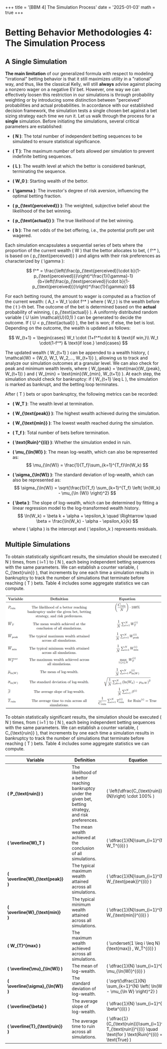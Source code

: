 +++
title = '[BBM 4] The Simulation Process'
date = '2025-01-03'
math = true
+++

# Betting Behavior Methodologies 4: The Simulation Process

## A Single Simulation

**The main limitation** of our generalized formula with respect to modeling "irrational" betting behavior is that it still maximizes utility in a "rational" way, and thus, like the classical Kelly, will still **always** advise against placing a nonzero wager on a negative EV bet. However, one way we can effectively loosen this restriction in our simulations is through probability weighting or by introducing some distinction between "perceived" probabilities and actual probabilities. In accordance with our established decision framework, the simulation tests a single chosen bet against a bet sizing strategy each time we run it. Let us walk through the process for a **single** simulation. Before initiating the simulations, several critical parameters are established:

- **\( N \)**: The total number of independent betting sequences to be simulated to ensure statistical significance.

- **\( T \)**: The maximum number of bets allowed per simulation to prevent indefinite betting sequences.
- **\( L \)**: The wealth level at which the bettor is considered bankrupt, terminating the sequence.
- **\( W_0 \)**: Starting wealth of the bettor.
- **\( \gamma \)**: The investor's degree of risk aversion, influencing the optimal betting fraction.
- **\( p_{\text{perceived}} \)**: The weighted, subjective belief about the likelihood of the bet winning.
- **\( p_{\text{actual}} \)**: The true likelihood of the bet winning.
- **\( b \)**: The net odds of the bet offering, i.e., the potential profit per unit wagered.

Each simulation encapsulates a sequential series of bets where the proportion of the current wealth \( W \) that the bettor allocates to bet, \( f^* \), is based on \( p_{\text{perceived}} \) and aligns with their risk preferences as characterized by \( \gamma \):

$$
f^* = \frac{\left(\frac{p_{\text{perceived}}\cdot b}{1-p_{\text{perceived}}}\right)^\frac{1}{\gamma}-1}{b+\left(\frac{p_{\text{perceived}}\cdot b}{1-p_{\text{perceived}}}\right)^\frac{1}{\gamma}}
$$

For each betting round, the amount to wager is computed as a fraction of the current wealth:
\( A_t = W_t \cdot f^* \)
where \( W_t \) is the wealth before the \( t \)-th bet. The outcome of the bet is determined based on the **actual** probability of winning, \( p_{\text{actual}} \). A uniformly distributed random variable \( U \sim \mathcal{U}(0,1) \) can be generated to decide the outcome. If \( U < p_{\text{actual}} \), the bet is won; if else, the bet is lost. Depending on the outcome, the wealth is updated as follows:

$$
W_{t+1} = \begin{cases}
    W_t \cdot (1+f^*\cdot b) & \text{if win,}\\
    W_t \cdot(1-f^*) & \text{if lose.}
\end{cases}
$$

The updated wealth \( W_{t+1} \) can be appended to a wealth history, \( \mathcal{W} = \{W_0, W_1, W_2,..., W_{t+1}\} \), allowing us to track and analyze our simulation outcomes at a granular level. We can also check for peak and minimum wealth levels, where \( W_{peak} = \text{max}(W_{peak}, W_{t+1}) \) and \( W_{min} = \text{min}(W_{min}, W_{t+1}) \). At each step, the simulation should check for bankruptcy: if \( W_{t+1} \leq L \), the simulation is marked as bankrupt, and the betting loop terminates.

After \( T \) bets or upon bankruptcy, the following metrics can be recorded:

- **\( W_T \)**: The wealth level at termination.

- **\( W_{\text{peak}} \)**: The highest wealth achieved during the simulation.
- **\( W_{\text{min}} \)**: The lowest wealth reached during the simulation.
- **\( T_f \)**: Total number of bets before termination.
- **\( \text{Ruin}^{(i)} \)**: Whether the simulation ended in ruin.
- **\( \mu_{\ln(W)} \)**: The mean log-wealth, which can also be represented as:
    $$
    \mu_{\ln(W)} = \frac{1}{T_f}\sum_{k=1}^{T_f}\ln(W_k)
    $$
- **\( \sigma_{\ln(W)} \)**: The standard deviation of log-wealth, which can also be represented as:
    $$
    \sigma_{\ln(W)} = \sqrt{\frac{1}{T_f} \sum_{k=1}^{T_f} \left( \ln(W_k) - \mu_{\ln (W)} \right)^2}
    $$
- **\( \beta \)**: The slope of log-wealth, which can be determined by fitting a linear regression model to the log-transformed wealth history.
    $$
    \ln(W_k) = \beta k + \alpha + \epsilon_k \quad \Rightarrow \quad \beta = \frac{\ln(W_k) - \alpha - \epsilon_k}{k}
    $$
    where \( \alpha \) is the intercept and \( \epsilon_k \) represents residuals.

## Multiple Simulations

To obtain statistically significant results, the simulation should be executed \( N \) times, from \( i=1 \) to \( N \), each being independent betting sequences with the same parameters. We can establish a counter variable, \( C_{\text{ruin}} \), that increments by one each time a simulation results in bankruptcy to track the number of simulations that terminate before reaching \( T \) bets. Table 4 includes some aggregate statistics we can compute.

![Image alt](images/aggregate_stats_table.png)

To obtain statistically significant results, the simulation should be executed \( N \) times, from \( i=1 \) to \( N \), each being independent betting sequences with the same parameters. We can establish a counter variable, \( C_{\text{ruin}} \), that increments by one each time a simulation results in bankruptcy to track the number of simulations that terminate before reaching \( T \) bets. Table 4 includes some aggregate statistics we can compute.

| **Variable**                        |   | **Definition**                                                                                                                                  |   | **Equation**                                                                                                               |
|-------------------------------------|---|--------------------------------------------------------------------------------------------------------------------------------------------------|---|----------------------------------------------------------------------------------------------------------------------------|
| **\( P_{\text{ruin}} \)**           |   | The likelihood of a bettor reaching bankruptcy under the given bet, betting strategy, and risk preferences.                                       |   | \( \left(\dfrac{C_{\text{ruin}}}{N}\right) \cdot 100\% \)                                                                 |
| **\( \overline{W}_T \)**            |   | The mean wealth achieved at the conclusion of all simulations.                                                                                    |   | \( \dfrac{1}{N}\sum_{i=1}^{N} W_T^{(i)} \)                                                                                |
| **\( \overline{W}_{\text{peak}} \)** |   | The typical maximum wealth attained across all simulations.                                                                                        |   | \( \dfrac{1}{N}\sum_{i=1}^{N} W_{\text{peak}}^{(i)} \)                                                                    |
| **\( \overline{W}_{\text{min}} \)**  |   | The typical minimum wealth attained across all simulations.                                                                                        |   | \( \dfrac{1}{N}\sum_{i=1}^{N} W_{\text{min}}^{(i)} \)                                                                     |
| **\( W_{T}^{max} \)**                |   | The maximum wealth achieved across all simulations.                                                                                                 |   | \( \underset{1 \leq i \leq N}{\text{max}} \, W_T^{(i)} \)                                                                   |
| **\( \overline{\mu}_{\ln(W)} \)**    |   | The mean of log-wealth.                                                                                                                            |   | \( \dfrac{1}{N} \sum_{i=1}^{N} \mu_{\ln(W)}^{(i)} \)                                                                       |
| **\( \overline{\sigma}_{\ln(W)} \)** |   | The standard deviation of log-wealth.                                                                                                              |   | \( \sqrt{\dfrac{1}{N} \sum_{k=1}^{N} \left( \ln(W_k) - \mu_{\ln W} \right)^2} \)                                         |
| **\( \overline{\beta} \)**            |   | The average slope of log-wealth.                                                                                                                  |   | \( \dfrac{1}{N} \sum_{i=1}^{N} \beta^{(i)} \)                                                                               |
| **\( \overline{T}_{\text{ruin}} \)** |   | The average time to ruin across all simulations.                                                                                                |   | \( \dfrac{1}{C_{\text{ruin}}}\sum_{i=1}^{N} T_{\text{ruin}}^{(i)} \quad \text{for } \text{Ruin}^{(i)} = \text{True} \) |


